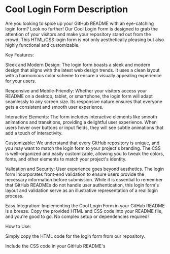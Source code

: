# Cool Login Form Description

Are you looking to spice up your GitHub README with an eye-catching login form? Look no further! Our Cool Login Form is designed to grab the attention of your visitors and make your repository stand out from the crowd. This HTML/CSS login form is not only aesthetically pleasing but also highly functional and customizable.

Key Features:

Sleek and Modern Design: The login form boasts a sleek and modern design that aligns with the latest web design trends. It uses a clean layout with a harmonious color scheme to ensure a visually appealing experience for your users.

Responsive and Mobile-Friendly: Whether your visitors access your README on a desktop, tablet, or smartphone, the login form will adapt seamlessly to any screen size. Its responsive nature ensures that everyone gets a consistent and smooth user experience.

Interactive Elements: The form includes interactive elements like smooth animations and transitions, providing a delightful user experience. When users hover over buttons or input fields, they will see subtle animations that add a touch of interactivity.

Customizable: We understand that every GitHub repository is unique, and you may want to match the login form to your project's branding. The CSS is well-organized and easily customizable, allowing you to tweak the colors, fonts, and other elements to match your project's identity.

Validation and Security: User experience goes beyond aesthetics. The login form incorporates front-end validation to ensure users provide the necessary information before submission. While it is essential to remember that GitHub READMEs do not handle user authentication, this login form's layout and validation serve as an illustrative representation of a real login process.

Easy Integration: Implementing the Cool Login Form in your GitHub README is a breeze. Copy the provided HTML and CSS code into your README file, and you're good to go. No complex setup or dependencies required!

How to Use:

Simply copy the HTML code for the login form from our repository.

Include the CSS code in your GitHub README's <style> section.

Paste the HTML code where you want the login form to appear in your README.

Customize the colors, fonts, and other elements to match your project's style (optional).

You're done! Commit and push your changes, and the Cool Login Form will be displayed in your README on GitHub.
